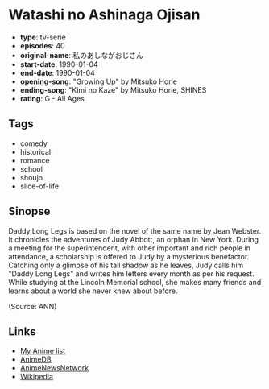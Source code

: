 # Watashi no Ashinaga Ojisan

-   **type**: tv-serie
-   **episodes**: 40
-   **original-name**: 私のあしながおじさん
-   **start-date**: 1990-01-04
-   **end-date**: 1990-01-04
-   **opening-song**: "Growing Up" by Mitsuko Horie
-   **ending-song**: "Kimi no Kaze" by Mitsuko Horie, SHINES
-   **rating**: G - All Ages

## Tags

-   comedy
-   historical
-   romance
-   school
-   shoujo
-   slice-of-life

## Sinopse

Daddy Long Legs is based on the novel of the same name by Jean Webster. It chronicles the adventures of Judy Abbott, an orphan in New York. During a meeting for the superintendent, with other important and rich people in attendance, a scholarship is offered to Judy by a mysterious benefactor. Catching only a glimpse of his tall shadow as he leaves, Judy calls him "Daddy Long Legs" and writes him letters every month as per his request. While studying at the Lincoln Memorial school, she makes many friends and learns about a world she never knew about before.

(Source: ANN)

## Links

-   [My Anime list](https://myanimelist.net/anime/1375/Watashi_no_Ashinaga_Ojisan)
-   [AnimeDB](http://anidb.info/perl-bin/animedb.pl?show=anime&aid=1955)
-   [AnimeNewsNetwork](http://www.animenewsnetwork.com/encyclopedia/anime.php?id=2020)
-   [Wikipedia](http://en.wikipedia.org/wiki/My_Daddy_Long_Legs)
